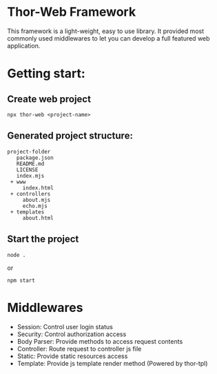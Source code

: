# Thor-Web Framework

This framework is a light-weight, easy to use library. It provided most commonly used middlewares to let you can develop a full featured web application.


# Getting start:

## Create web project

```npx thor-web <project-name>```


## Generated project structure:

```
project-folder
   package.json
   README.md
   LICENSE
   index.mjs
 + www
     index.html
 + controllers
     about.mjs
     echo.mjs
 + templates
     about.html  
```

## Start the project
```
node .
```
or
```
npm start
```

# Middlewares

* Session: Control user login status
* Security: Control authorization access
* Body Parser: Provide methods to access request contents
* Controller: Route request to controller js file
* Static: Provide static resources access
* Template: Provide js template render method (Powered by thor-tpl)

